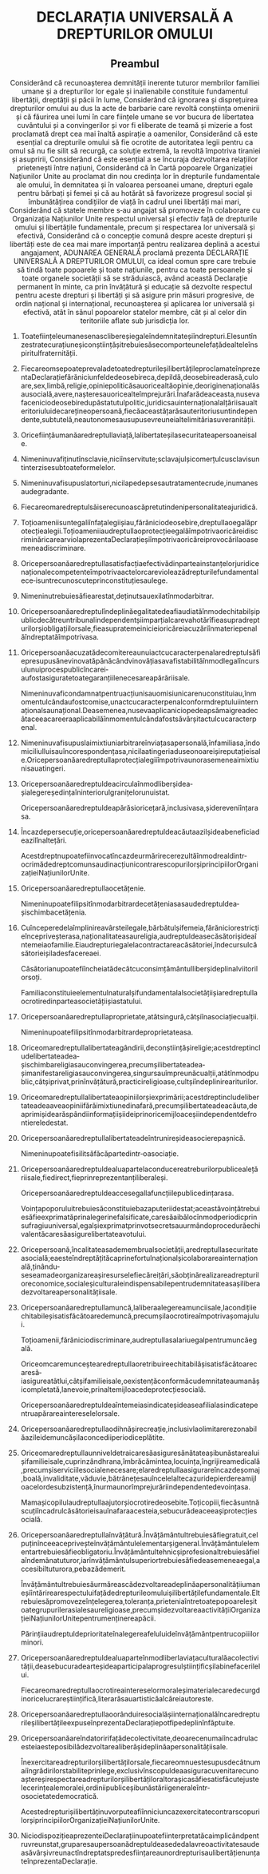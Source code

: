 <h1 align='center'>DECLARAȚIA UNIVERSALĂ A DREPTURILOR OMULUI</h1>
<h2 align='center'>Preambul</h2>
<p align='center'>Considerând că recunoașterea demnității inerente tuturor membrilor familiei umane și a drepturilor lor egale și inalienabile constituie fundamentul libertății, dreptății și păcii în lume,
Considerând că ignorarea și disprețuirea drepturilor omului au dus la acte de barbarie care revoltă conștiința omenirii și că făurirea unei lumi în care ființele umane se vor bucura de libertatea cuvântului și a convingerilor și vor fi eliberate de teamă și mizerie a fost proclamată drept cea mai înaltă aspirație a oamenilor,
Considerând că este esențial ca drepturile omului să fie ocrotite de autoritatea legii pentru ca omul să nu fie silit să recurgă, ca soluție extremă, la revoltă împotriva tiraniei și asupririi,
Considerând că este esențial a se încuraja dezvoltarea relațiilor prietenești între națiuni,
Considerând că în Cartă popoarele Organizației Națiunilor Unite au proclamat din nou credința lor în drepturile fundamentale ale omului, în demnitatea și în valoarea persoanei umane, drepturi egale pentru bărbați și femei și că au hotărât să favorizeze progresul social și îmbunătățirea condițiilor de viață în cadrul unei libertăți mai mari,
Considerând că statele membre s‐au angajat să promoveze în colaborare cu Organizația Națiunilor Unite respectul universal și efectiv față de drepturile omului și libertățile fundamentale, precum și respectarea lor universală și efectivă,
Considerând că o concepție comună despre aceste drepturi și libertăți este de cea mai mare importanță pentru realizarea deplină a acestui angajament,
ADUNAREA GENERALĂ proclamă
prezenta DECLARAȚIE UNIVERSALĂ A DREPTURILOR OMULUI, ca ideal comun spre care trebuie să tindă toate popoarele și toate națiunile, pentru ca toate persoanele și toate organele societății să se străduiască, având această Declarație permanent în minte, ca prin învățătură și educație să dezvolte respectul pentru aceste drepturi și libertăți și să asigure prin măsuri progresive, de ordin național și internațional, recunoașterea și aplicarea lor universală și efectivă, atât în sânul popoarelor statelor membre, cât și al celor din teritoriile aflate sub jurisdicția lor.</p>
<ol>
  <li>
    <p>Toateființeleumanesenasclibereșiegaleîndemnitateșiîndrepturi.Elesuntînzestratecurațiuneșiconștiințășitrebuiesăsecomporteunelefațădealteleînspiritulfraternității.</p>
  </li>
  <li>
    <p>FiecareomsepoateprevaladetoatedrepturileșilibertățileproclamateînprezentaDeclarațiefărăniciunfeldedeosebireca,depildă,deosebireaderasă,culoare,sex,limbă,religie,opiniepoliticăsauoricealtăopinie,deoriginenaționalăsausocială,avere,nașteresauoricealteîmprejurări.Înafarădeaceasta,nusevafaceniciodeosebiredupăstatutulpolitic,juridicsauinternaționalalțăriisaualteritoriuluidecarețineopersoană,fiecăaceastățarăsauteritoriusuntindependente,subtutelă,neautonomesausupusevreuneialtelimităriasuveranității.</p>
  </li>
  <li>
    <p>Oriceființăumanăaredreptullaviață,lalibertateșilasecuritateapersoaneisale.</p>
  </li>
  <li>
    <p>Nimeninuvafiținutînsclavie,niciînservitute;sclavajulșicomerțulcusclavisuntinterzisesubtoateformelelor.</p>
  </li>
  <li>
    <p>Nimeninuvafisupuslatorturi,nicilapedepsesautratamentecrude,inumanesaudegradante.</p>
  </li>
  <li>
    <p>Fiecareomaredreptulsăiserecunoascăpretutindenipersonalitateajuridică.</p>
  </li>
  <li>
    <p>Toțioameniisuntegaliînfațalegiișiau,fărăniciodeosebire,dreptullaoegalăprotecțiealegii.ToțioameniiaudreptullaoprotecțieegalăîmpotrivaoricăreidiscriminăricarearviolaprezentaDeclarațieșiîmpotrivaoricăreiprovocărilaoasemeneadiscriminare.</p>
  </li>
  <li>
    <p>Oricepersoanăaredreptullasatisfacțiaefectivădinparteainstanțelorjuridicenaționalecompetenteîmpotrivaactelorcarevioleazădrepturilefundamentalece‐isuntrecunoscuteprinconstituțiesaulege.</p>
  </li>
  <li>
    <p>Nimeninutrebuiesăfiearestat,deținutsauexilatînmodarbitrar.</p>
  </li>
  <li>
    <p>Oricepersoanăaredreptulîndeplinăegalitatedeafiaudiatăînmodechitabilșipublicdecătreuntribunalindependentșiimparțialcarevahotărîfieasupradrepturilorșiobligațiilorsale,fieasupratemeinicieioricăreiacuzăriînmateriepenalăîndreptatăîmpotrivasa.</p>
  </li>
  <li>
    <p>Oricepersoanăacuzatădecomitereaunuiactcucaracterpenalaredreptulsăfiepresupusănevinovatăpânăcândvinovățiasavafistabilităînmodlegalîncursulunuiprocespublicîncarei‐aufostasiguratetoategaranțiilenecesareapărăriisale.</p>
    <p>Nimeninuvaficondamnatpentruacțiunisauomisiunicarenuconstituiau,înmomentulcândaufostcomise,unactcucaracterpenalconformdreptuluiinternaționalsaunațional.Deasemenea,nusevaaplicaniciopedeapsămaigreadecâtaceeacareeraaplicabilăînmomentulcândafostsăvârșitactulcucaracterpenal.</p>
  </li>
  <li>
    <p>Nimeninuvafisupuslaimixtiuniarbitrareînviațasapersonală,înfamiliasa,îndomiciliulluisauîncorespondențasa,nicilaatingeriaduseonoareișireputațieisale.Oricepersoanăaredreptullaprotecțialegiiîmpotrivaunorasemeneaimixtiunisauatingeri.</p>
  </li>
  <li>
    <p>Oricepersoanăaredreptuldeacirculaînmodliberșidea‐șialegereședințaîninteriorulgranițelorunuistat.</p>
    <p>Oricepersoanăaredreptuldeapărăsioricețară,inclusivasa,șidereveniînțarasa.</p>
  </li>
  <li>
    <p>Încazdepersecuție,oricepersoanăaredreptuldeacăutaazilșideabeneficiadeazilînaltețări.</p>
    <p>Acestdreptnupoatefiinvocatîncazdeurmărirecerezultăînmodrealdintr‐ocrimădedreptcomunsaudinacțiunicontrarescopurilorșiprincipiilorOrganizațieiNațiunilorUnite.</p>
  </li>
  <li>
    <p>Oricepersoanăaredreptullaocetățenie.</p>
    <p>Nimeninupoatefilipsitînmodarbitrardecetățeniasasaudedreptuldea‐șischimbacetățenia.</p>
  </li>
  <li>
    <p>Cuînceperedelaîmplinireavârsteilegale,bărbătulșifemeia,fărăniciorestricțieîncepriveșterasa,naționalitateasaureligia,audreptuldeasecăsătorișideaîntemeiaofamilie.Eiaudrepturiegalelacontractareacăsătoriei,îndecursulcăsătorieișiladesfacereaei.</p>
    <p>Căsătorianupoatefiîncheiatădecâtcuconsimțământulliberșideplinalviitorilorsoți.</p>
    <p>Familiaconstituieelementulnaturalșifundamentalalsocietățiișiaredreptullaocrotiredinparteasocietățiișiastatului.</p>
  </li>
  <li>
    <p>Oricepersoanăaredreptullaproprietate,atâtsingură,câtșiînasociațiecualții.</p>
    <p>Nimeninupoatefilipsitînmodarbitrardeproprietateasa.</p>
  </li>
  <li>
    <p>Oriceomaredreptullalibertateagândirii,deconștiințășireligie;acestdreptincludelibertateadea‐șischimbareligiasauconvingerea,precumșilibertateadea‐șimanifestareligiasauconvingerea,singursauîmpreunăcualții,atâtînmodpublic,câtșiprivat,prinînvățătură,practicireligioase,cultșiîndeplinireariturilor.</p>
  </li>
  <li>
    <p>Oriceomaredreptullalibertateaopiniilorșiexprimării;acestdreptincludelibertateadeaaveaopiniifărăimixtiunedinafară,precumșilibertateadeacăuta,deaprimișidearăspândiinformațiișiideiprinoricemijloaceșiindependentdefrontiereledestat.</p>
  </li>
  <li>
    <p>Oricepersoanăaredreptullalibertateadeîntrunireșideasocierepașnică.</p>
    <p>Nimeninupoatefisilitsăfăcăpartedintr‐oasociație.</p>
  </li>
  <li>
    <p>Oricepersoanăaredreptuldealuapartelaconducereatreburilorpublicealețăriisale,fiedirect,fieprinreprezentanțiliberaleși.</p>
    <p>Oricepersoanăaredreptuldeaccesegallafuncțiilepublicedințarasa.</p>
    <p>Voințapoporuluitrebuiesăconstituiebazaputeriidestat;aceastăvoințătrebuiesăfieexprimatăprinalegerinefalsificate,caresăaibălocînmodperiodicprinsufragiuuniversal,egalșiexprimatprinvotsecretsauurmândoprocedurăechivalentăcaresăasigurelibertateavotului.</p>
  </li>
  <li>
    <p>Oricepersoană,încalitateasademembrualsocietății,aredreptullasecuritateasocială;eaesteîndreptățităcaprinefortulnaționalșicolaborareainternațională,ținându‐seseamadeorganizareașiresurselefiecăreițări,săobținărealizareadrepturiloreconomice,socialeșiculturaleindispensabilepentrudemnitateasașiliberadezvoltareapersonalitățiisale.</p>
  </li>
  <li>
    <p>Oricepersoanăaredreptullamuncă,laliberaalegereamunciisale,lacondițiiechitabileșisatisfăcătoaredemuncă,precumșilaocrotireaîmpotrivașomajului.</p>
    <p>Toțioamenii,fărăniciodiscriminare,audreptullasalariuegalpentrumuncăegală.</p>
    <p>Oriceomcaremunceștearedreptullaoretribuireechitabilășisatisfăcătoarecaresă‐iasigureatâtlui,câtșifamilieisale,oexistențăconformăcudemnitateaumanășicompletată,lanevoie,prinaltemijloacedeprotecțiesocială.</p>
    <p>Oricepersoanăaredreptuldeaîntemeiasindicateșideaseafilialasindicatepentruapărareaintereselelorsale.</p>
  </li>
  <li>
    <p>Oricepersoanăaredreptullaodihnășirecreație,inclusivlaolimitarerezonabilăazileidemuncășilaconcediiperiodiceplătite.</p>
  </li>
  <li>
    <p>Oriceomaredreptullaunniveldetraicaresăasiguresănătateașibunăstarealuișifamilieisale,cuprinzândhrana,îmbrăcămintea,locuința,îngrijireamedicală,precumșiserviciilesocialenecesare;elaredreptullaasigurareîncazdeșomaj,boală,invaliditate,văduvie,bătrânețesauîncelelaltecazuridepierdereamijloacelordesubzistență,înurmaunorîmprejurăriindependentedevoințasa.</p>
    <p>Mamașicopilulaudreptullaajutorșiocrotiredeosebite.Toțicopiii,fiecăsuntnăscuțiîncadrulcăsătorieisauînafaraacesteia,sebucurădeaceeașiprotecțiesocială.</p>
  </li>
  <li>
    <p>Oricepersoanăaredreptullaînvățătură.Învățământultrebuiesăfiegratuit,celpuținînceeacepriveșteînvățământulelementarșigeneral.Învățământulelementartrebuiesăfieobligatoriu.Învățământultehnicșiprofesionaltrebuiesăfielaîndemânatuturor,iarînvățământulsuperiortrebuiesăfiedeasemeneaegal,accesibiltuturora,pebazădemerit.</p>
    <p>Învățământultrebuiesăurmăreascădezvoltareadeplinăapersonalitățiiumaneșiîntărirearespectuluifațădedrepturileomuluișilibertățilefundamentale.Eltrebuiesăpromovezeînțelegerea,toleranța,prieteniaîntretoatepopoareleșitoategrupurilerasialesaureligioase,precumșidezvoltareaactivitățiiOrganizațieiNațiunilorUnitepentrumenținereapăcii.</p>
    <p>Părințiiaudreptuldeprioritateînalegereafeluluideînvățământpentrucopiiilorminori.</p>
  </li>
  <li>
    <p>Oricepersoanăaredreptuldealuaparteînmodliberlaviațaculturalăacolectivității,deasebucuradearteșideaparticipalaprogresulștiințificșilabinefacerilelui.</p>
    <p>Fiecareomaredreptullaocrotireaintereselormoraleșimaterialecaredecurgdinoricelucrareștiințifică,literarăsauartisticăalcăreiautoreste.</p>
  </li>
  <li>
    <p>OricepersoanăaredreptullaoorânduiresocialășiinternaționalăîncaredrepturileșilibertățileexpuseînprezentaDeclarațiepotfipedeplinînfăptuite.</p>
  </li>
  <li>
    <p>Oricepersoanăareîndatoririfațădecolectivitate,deoarecenumaiîncadrulacesteiaesteposibilădezvoltarealiberășideplinăapersonalitățiisale.</p>
    <p>Înexercitareadrepturilorșilibertățilorsale,fiecareomnuestesupusdecâtnumaiîngrădirilorstabiliteprinlege,exclusivînscopuldeaasiguracuvenitarecunoaștereșirespectareadrepturilorșilibertățiloraltorașicasăfiesatisfăcutejustelecerințealemoralei,ordiniipubliceșibunăstăriigeneraleîntr‐osocietatedemocratică.</p>
    <p>AcestedrepturișilibertăținuvorputeafiînniciuncazexercitatecontrarscopurilorșiprincipiilorOrganizațieiNațiunilorUnite.</p>
  </li>
  <li>
    <p>NiciodispozițieaprezenteiDeclarațiinupoatefiinterpretatăcaimplicândpentruvreunstat,gruparesaupersoanădreptuldeasededalavreoactivitatesaudeasăvârșivreunactîndreptatspredesființareaunordrepturisaulibertățienunțateînprezentaDeclarație.</p>
  </li>
</ol>